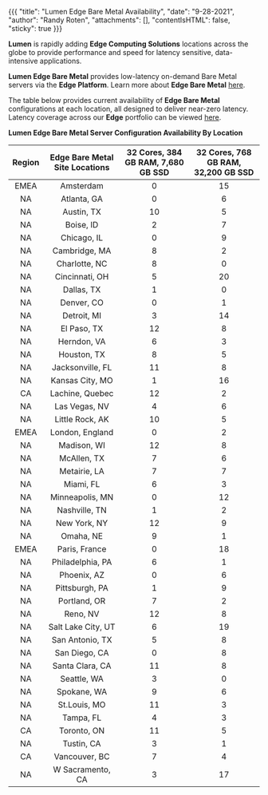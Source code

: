 {{{
  "title": "Lumen Edge Bare Metal Availability",
  "date": "9-28-2021",
  "author": "Randy Roten",
  "attachments": [],
  "contentIsHTML": false,
  "sticky": true
}}}

**Lumen** is rapidly adding **Edge Computing Solutions** locations across the globe to provide performance and speed for latency sensitive, data-intensive applications.

**Lumen Edge Bare Metal** provides low-latency on-demand Bare Metal servers via the **Edge Platform**. Learn more about **Edge Bare Metal** [here](/edge-computing-solutions/edge-bare-metal/).

The table below provides current availability of **Edge Bare Metal** configurations at each location, all designed to deliver near-zero latency. Latency coverage across our **Edge** portfolio can be viewed [here](https://www.lumen.com/en-us/resources/network-maps.html#edge-roadmap).

**Lumen Edge Bare Metal Server Configuration Availability By Location**

**Region**|**Edge Bare Metal Site Locations**|**32 Cores, 384 GB RAM, 7,680 GB SSD**|**32 Cores, 768 GB RAM, 32,200 GB SSD**
:----------:|:-------------:|:--------------:|:---------------------:|
EMEA|Amsterdam|0|15
NA|Atlanta, GA|0|6
NA|Austin, TX|10|5
NA|Boise, ID|2|7
NA|Chicago, IL|0|9
NA|Cambridge, MA|8|2
NA|Charlotte, NC|8|0
NA|Cincinnati, OH|5|20
NA|Dallas, TX|1|0
NA|Denver, CO|0|1
NA|Detroit, MI|3|14
NA|El Paso, TX|12|8
NA|Herndon, VA|6|3
NA|Houston, TX|8|5
NA|Jacksonville, FL|11|8
NA|Kansas City, MO|1|16
CA|Lachine, Quebec|12|2
NA|Las Vegas, NV|4|6
NA|Little Rock, AK|10|5
EMEA|London, England|0|2
NA|Madison, WI|12|8
NA|McAllen, TX|7|6
NA|Metairie, LA|7|7
NA|Miami, FL|6|3
NA|Minneapolis, MN|0|12
NA|Nashville, TN|1|2
NA|New York, NY|12|9
NA|Omaha, NE|9|1
EMEA|Paris, France|0|18
NA|Philadelphia, PA|6|1
NA|Phoenix, AZ|0|6
NA|Pittsburgh, PA|1|9
NA|Portland, OR|7|2
NA|Reno, NV|12|8
NA|Salt Lake City, UT|6|19
NA|San Antonio, TX|5|8
NA|San Diego, CA|0|8
NA|Santa Clara, CA|11|8
NA|Seattle, WA|3|0
NA|Spokane, WA|9|6
NA|St.Louis, MO|11|3
NA|Tampa, FL|4|3
CA|Toronto, ON|11|5
NA|Tustin, CA|3|1
CA|Vancouver, BC|7|4
NA|W Sacramento, CA|3|17
